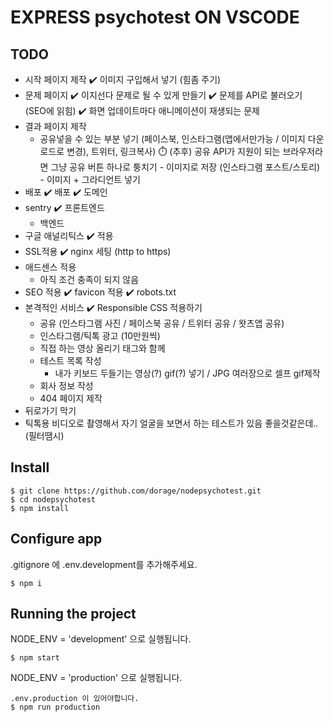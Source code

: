 # EXPRESS psychotest ON VSCODE

## TODO

-   시작 페이지 제작
    ✔️ 이미지 구입해서 넣기 (힘좀 주기)
-   문제 페이지
    ✔️ 이지선다 문제로 될 수 있게 만들기
    ✔️ 문제를 API로 불러오기 (SEO에 읽힘)
    ✔️ 화면 업데이트마다 애니메이션이 재생되는 문제
-   결과 페이지 제작
    -   공유넣을 수 있는 부분 넣기 (페이스북, 인스타그램(앱에서만가능 / 이미지 다운로드로 변경), 트위터, 링크복사)
        ⏱️ (추후) 공유 API가 지원이 되는 브라우저라면 그냥 공유 버튼 하나로 퉁치기 - 이미지로 저장 (인스타그램 포스트/스토리) - 이미지 + 그라디언트 넣기
-   배포
    ✔️ 배포
    ✔️ 도메인
-   sentry
    ✔️ 프론트엔드
    -   백엔드
-   구글 애널리틱스
    ✔️ 적용
-   SSL적용
    ✔️ nginx 세팅 (http to https)
-   애드센스 적용
    -   아직 조건 충족이 되지 않음
-   SEO 적용
    ✔️ favicon 적용
    ✔️ robots.txt
-   본격적인 서비스
    ✔️ Responsible CSS 적용하기
    -   공유 (인스타그램 사진 / 페이스북 공유 / 트위터 공유 / 왓츠앱 공유)
    -   인스타그램/틱톡 광고 (10만원씩)
    -   직접 하는 영상 올리기 태그와 함께
    -   테스트 목록 작성
        -   내가 키보드 두들기는 영상(?) gif(?) 넣기 / JPG 여러장으로 셀프 gif제작
    -   회사 정보 작성
    -   404 페이지 제작
-   뒤로가기 막기
-   틱톡용 비디오로 촬영해서 자기 얼굴을 보면서 하는 테스트가 있음 좋을것같은데.. (필터땜시)

## Install

    $ git clone https://github.com/dorage/nodepsychotest.git
    $ cd nodepsychotest
    $ npm install

## Configure app

.gitignore 에 .env.development를 추가해주세요.

    $ npm i

## Running the project

NODE_ENV = 'development' 으로 실행됩니다.

    $ npm start

NODE_ENV = 'production' 으로 실행됩니다.

    .env.production 이 있어야합니다.
    $ npm run production
